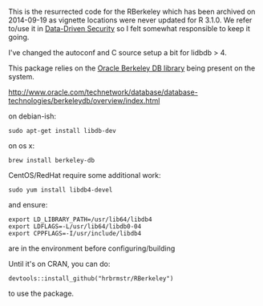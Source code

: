 <!-- README.md is generated from README.Rmd. Please edit that file -->
This is the resurrected code for the RBerkeley which has been archived on 2014-09-19 as vignette locations were never updated for R 3.1.0. We refer to/use it in [Data-Driven Security](http://dds.ec/) so I felt somewhat responsible to keep it going.

I've changed the autoconf and C source setup a bit for lidbdb \> 4.

This package relies on the [Oracle Berkeley DB library](http://www.oracle.com/technetwork/database/database-technologies/berkeleydb/overview/index.html) being present on the system.

<http://www.oracle.com/technetwork/database/database-technologies/berkeleydb/overview/index.html>

on debian-ish:

    sudo apt-get install libdb-dev

on os x:

    brew install berkeley-db

CentOS/RedHat require some additional work:

    sudo yum install libdb4-devel

and ensure:

    export LD_LIBRARY_PATH=/usr/lib64/libdb4
    export LDFLAGS=-L/usr/lib64/libdb0-04
    export CPPFLAGS=-I/usr/include/libdb4

are in the environment before configuring/building

Until it's on CRAN, you can do:

    devtools::install_github("hrbrmstr/RBerkeley") 

to use the package.
